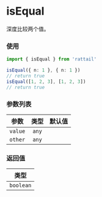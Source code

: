 # isEqual

深度比较两个值。

### 使用

```ts
import { isEqual } from 'rattail'

isEqual({ n: 1 }, { n: 1 })
// return true
isEqual([1, 2, 3], [1, 2, 3])
// return true
```

### 参数列表

| 参数    | 类型  | 默认值 |
| ------- | :---: | -----: |
| `value` | `any` |        |
| `other` | `any` |        |

### 返回值

|   类型    |
| :-------: |
| `boolean` |
